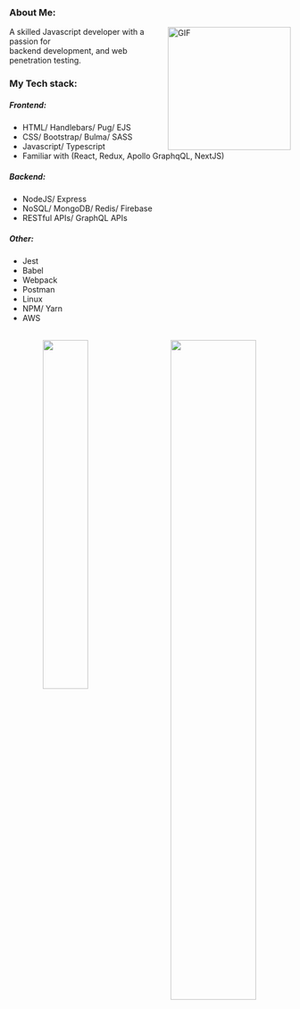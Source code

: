 ### About Me:

<img  align="right" height="220px" alt="GIF" src="https://media.tenor.com/Yzeh4Z4UQuAAAAAC/viciadoemcodar.gif" />

A skilled Javascript developer with a passion for<br/> backend development, and web penetration testing.


### My Tech stack:
##### Frontend: 
- HTML/ Handlebars/ Pug/ EJS
- CSS/ Bootstrap/ Bulma/ SASS
- Javascript/ Typescript
- Familiar with (React, Redux, Apollo GraphqQL, NextJS)
##### Backend:
- NodeJS/ Express
- NoSQL/ MongoDB/ Redis/ Firebase
- RESTful APIs/ GraphQL APIs

##### Other:
- Jest
- Babel
- Webpack
- Postman
- Linux
- NPM/ Yarn
- AWS

<br/>

<div align="center">
  <img align="left" width="40%" src="https://github-readme-stats-eight-theta.vercel.app/api/top-langs/?username=AhmedElgaidi&layout=compact&langs_count=6&theme=radical">

  <img align="right" width="55%" src="https://github-readme-stats-eight-theta.vercel.app/api?username=AhmedElgaidi&show_icons=true&theme=radical&include_all_commits=true&count_private=true&hide=issues"/>

 </div>
  
  
  
  
  
 

